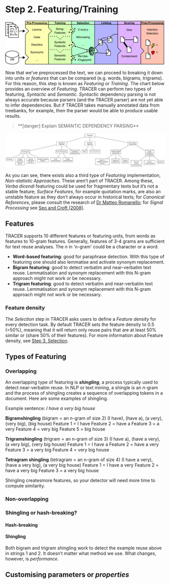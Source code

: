 # Step 2. Featuring/Training

![](/assets/architecture.png)

Now that we’ve preprocessed the text, we can proceed to breaking it down into units or _features_ that can be compared \(e.g. words, bigrams, trigrams\). For this reason, this step is known as _Featuring_ or _Training_. The chart below provides an overview of _Featuring_. TRACER can perform two types of featuring, _Syntactic_ and _Semantic_. _Syntactic_ dependency parsing is not always accurate because parsers \(and the TRACER parser\) are not yet able to infer dependencies. But if TRACER takes manually annotated data from treebanks, for example, then the parser would be able to produce usable results.

> \*\*\[danger\] Explain SEMANTIC DEPENDENCY PARSING\*\*

![featuring](/assets/featuring-overview.png "Overview of Featuring.")

As you can see, there exists also a third type of _Featuring_ implementation, _Non-statistic Approaches_. These aren’t part of TRACER. Among these, _Verba dicendi_ featuring could be used for fragmentary texts but it’s not a stable feature; _Surface Features_, for example quotation marks, are also an unstable feature as they don’t always occur in historical texts; for _Canonical References_, please consult the research of [Dr Matteo Romanello](https://www.researchgate.net/profile/Matteo_Romanello); for _Signal Processing_ see [Seo and Croft \(2008\)](/references.md).

## Features

TRACER supports 10 different features or featuring units, from words as features to 10-gram features. Generally, features of 3-4 grams are sufficient for text reuse analyses. The _n_ in 'n-gram' could be a character or a word.

* **Word-based featuring**: good for paraphrase detection. With this type of featuring one should also lemmatise and activate synonym replacement.
* **Bigram featuring**: good to detect verbatim and near-verbatim text reuse. Lemmatisation and synonym replacement with this N-gram approach might not work or be necessary.
* **Trigram featuring**: good to detect verbatim and near-verbatim text reuse. Lemmatisation and synonym replacement with this N-gram approach might not work or be necessary.

### Feature density

The _Selection_ step in TRACER asks users to define a _Feature density_ for every detection task. By default TRACER sets the feature density to 0.5 \(=50%\), meaning that it will return only reuse pairs that are at least 50% similar or \(share 50% of their features\). For more information about Feature density, see [Step 3. Selection](/configuration/step-3-selection.md).

## Types of Featuring

### Overlapping

An overlapping type of featuring is **_shingling_**, a process typically used to detect near-verbatim reuse. In NLP or text mining, a shingle is an _n_-gram and the process of shingling creates a sequence of overlapping tokens in a document. Here are some examples of shingling.

Example sentence: _I have a very big house_

**Bigramshingling**
(bigram = an n-gram of size 2)
(I have), (have a), (a very), (very big), (big house)
Feature 1 = I have
Feature 2 = have a
Feature 3 = a very
Feature 4 = very big
Feature 5 = big house

**Trigramshingling**
(trigram = an n-gram of size 3)
(I have a), (have a very), (a very big), (very big
house)
Feature 1 = I have a
Feature 2 = have a very
Feature 3 = a very big
Feature 4 = very big house

**Tetragram shingling**
(tetragram = an n-gram of size 4)
(I have a very), (have a very big), (a very big house)
Feature 1 = I have a very
Feature 2 = have a very big
Feature 3 = a very big house


Shingling createsmore features, so your detector will need more time to compute similarity.


### Non-overlapping

### Shingling or hash-breaking?

#### Hash-breaking

#### Shingling

Both bigram and trigram shingling work to detect the example reuse above in strings 1 and 2. It doesn’t matter what method we use. What changes, however, is _performance_.

## Customising parameters or _properties_



